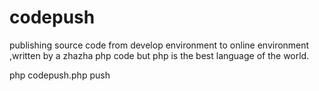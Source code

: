 # codepush
publishing source code from develop  environment to online environment ,written by a zhazha php code but php is the best language of the world.

php codepush.php push
